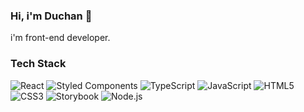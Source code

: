 <!--div align=left>
  ![thumbnail](https://doc-0k-0g-docs.googleusercontent.com/docs/securesc/m2nnvb4huoqd4nsjl961heebm7cm0tgs/e2d6h853v7419ledec2kijrknf9ns64b/1671432975000/10045232951102612279/10045232951102612279/11HnRRHA751UBF5qREwTT95yVsb3KFQZX?e=view&ax=ALjR8szzTqaoStzYIjFJulVXcHv-1vmZDU8ff_R3Jh165FiZm5vvuvyFzwjMtcn6LnRe66mpWuMiV6oQ_DXfuDGa-GA2R8h-aBzSClKc7hPdw7EFpMeBHTi9Qy2HucnkVP8ZNT7i1Qxuo9TmWUdfZIt4k-XVy2slPJQw9yijMNKINGJRazgYoNCqpXwkvW2sBVlrA8i_V7oR1OqaxiqKscmqtNb-Tb6YuYmqvxYHxhrAHnvwFTB29JZGtBP0G-eDkNJIBBKIH_KjhX-BY88VSKbE-CGgoP3PEWKCU7kXoNEP7mWj4LfwVZJ_6yEBumsreamKSFL2KVga0QkaKxgNqsL0Ts3qRz-_4ljT80NeCXhWAymwqKV-Iu-MeM_R524OB2sYDXXnmuf7zNk6d1rhvCFyTnufey4sKzfvfF7ZmGmqTacPdszfZp_Y-_9zNqlu_RVFdvg5ylvdsGRMH0preLBn3s-WES2MpcXIfpfv177nPi8a2FUbUTjCls18K1R5XwUin1FKOj9yMK6OnK49b3wz_ulbzcCuzYSTPppVaAK_tls4HxaCJiXq2r5Rvd9-4MJbmTv6xKXle4_lOib55681dAGBy9g20bYtDC36jNkgvLqy88kb6KfeUlC7IVLbJuOytC7tVQuscDsed0Mo4pc-bTw0E-fw1FwcVdBixYyD9ah_b_-HYDzv4Fy1Jlb30inlf-VPiqacR7KcpRG5W8l6bZAZRaeicqRFd0RDdERpMU_Pprpm3umXw2bhuffFy7ZR62D4aIFaqZK-OuR6UeKI85K_52ZF3kZEm4KRIlYdg8jIZFhACOiubd5JLddjxtOiupak2mBhVe8KZITk5Hq1H33InyEmoQrMe1Vdsnc1ZsIdmYSi-z-lzG1VtlzwxK7RzIzXLFdxmjc2jeXCMtUwN-xl3A4Z46H1jlfrfJOT2sfvgnCgRYdtLBdhs4nr9gF5ZYHD_hnVbIoA5A&uuid=51949ac4-0ad1-4fc7-aa5e-6e35486faf47&authuser=0&nonce=9c5cj2vmsi2do&user=10045232951102612279&hash=eiqlug0a3cdkaq9vlba4c6q9r06rdsi5)
</div>-->
### Hi, i'm Duchan 👋
i'm front-end developer.

<div align=left>
	<h3>Tech Stack</h3>
  
  ![React](https://img.shields.io/badge/React-343942?style=flat&logo=React&logoColor=61DAFB)
  ![Styled Components](https://img.shields.io/badge/Styled%20Components-343942?style=flat&logo=Styled%20Components&logoColor=DB7093)
  ![TypeScript](https://img.shields.io/badge/TypeScript-343942?style=flat&logo=TypeScript&logoColor=3178C6)
  ![JavaScript](https://img.shields.io/badge/JavaScript-343942?style=flat&logo=JavaScript&logoColor=F7DF1E)
  ![HTML5](https://img.shields.io/badge/HTML5-343942?style=flat&logo=HTML5&logoColor=E34F26)
  ![CSS3](https://img.shields.io/badge/CSS3-343942?style=flat&logo=CSS3&logoColor=1572B6)
  ![Storybook](https://img.shields.io/badge/Storybook-343942?style=flat&logo=Storybook&logoColor=FF4785)
  ![Node.js](https://img.shields.io/badge/Node.js-343942?style=flat&logo=Node.js&logoColor=339933)
</div>
